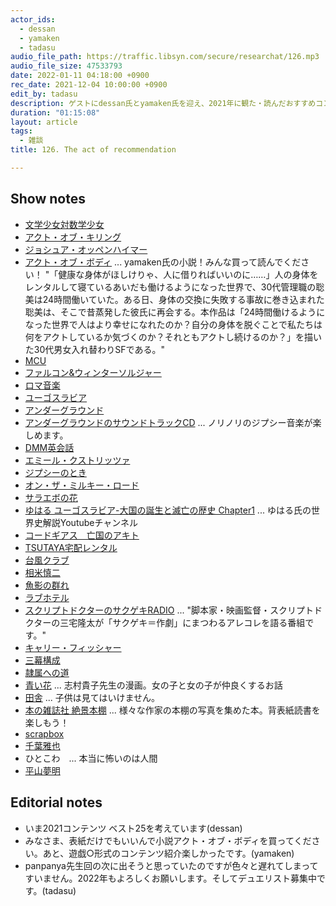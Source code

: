 ```yaml
---
actor_ids:
  - dessan
  - yamaken
  - tadasu
audio_file_path: https://traffic.libsyn.com/secure/researchat/126.mp3
audio_file_size: 47533793
date: 2022-01-11 04:18:00 +0900
rec_date: 2021-12-04 10:00:00 +0900
edit_by: tadasu
description: ゲストにdessan氏とyamaken氏を迎え、2021年に観た・読んだおすすめコンテンツについて語ってもらいました。
duration: "01:15:08"
layout: article
tags:
  - 雑談
title: 126. The act of recommendation

---
```


## Show notes
- [文学少女対数学少女](https://www.amazon.co.jp/dp/B08P71DG4J)
- [アクト・オブ・キリング](https://www.amazon.co.jp/dp/B00R3JFBHI)
- [ジョシュア・オッペンハイマー](https://ja.wikipedia.org/wiki/%E3%82%B8%E3%83%A7%E3%82%B7%E3%83%A5%E3%82%A2%E3%83%BB%E3%82%AA%E3%83%83%E3%83%9A%E3%83%B3%E3%83%8F%E3%82%A4%E3%83%9E%E3%83%BC_(%E6%98%A0%E7%94%BB%E7%9B%A3%E7%9D%A3))
- [アクト・オブ・ボディ](https://booth.pm/ja/items/3462031) ... yamaken氏の小説！みんな買って読んでください！ "「健康な身体がほしけりゃ、人に借りればいいのに……」人の身体をレンタルして寝ているあいだも働けるようになった世界で、30代管理職の聡美は24時間働いていた。ある日、身体の交換に失敗する事故に巻き込まれた聡美は、そこで昔蒸発した彼氏に再会する。本作品は「24時間働けるようになった世界で人はより幸せになれたのか？自分の身体を脱ぐことで私たちは何をアクトしているか気づくのか？それともアクトし続けるのか？」を描いた30代男女入れ替わりSFである。"
- [MCU](https://www.marvel.com/movies)
- [ファルコン&ウィンターソルジャー](https://disneyplus.disney.co.jp/program/the-falcon-and-the-winter-soldier.html)
- [ロマ音楽](https://ja.wikipedia.org/wiki/%E3%83%AD%E3%83%9E%E9%9F%B3%E6%A5%BD)
- [ユーゴスラビア](https://ja.wikipedia.org/wiki/%E3%83%A6%E3%83%BC%E3%82%B4%E3%82%B9%E3%83%A9%E3%83%93%E3%82%A2)
- [アンダーグラウンド](https://www.amazon.co.jp/dp/B00005LJV6)
- [アンダーグラウンドのサウンドトラックCD](https://www.amazon.co.jp/Underground-Various-Artists/dp/B00000134U/ref=pd_sbs_3/356-6295237-3888932?pd_rd_w=paZkr&pf_rd_p=52ecde5f-22cd-44a8-9320-89e5f2926931&pf_rd_r=TA9R9HZWQ1B6BJ4S9KZZ&pd_rd_r=8a13b19e-bec2-4b89-af51-ecdb6a551395&pd_rd_wg=S1GDO&pd_rd_i=B00000134U&psc=1) ... ノリノリのジプシー音楽が楽しめます。
- [DMM英会話](https://eikaiwa.dmm.com/)
- [エミール・クストリッツァ](https://ja.wikipedia.org/wiki/%E3%82%A8%E3%83%9F%E3%83%BC%E3%83%AB%E3%83%BB%E3%82%AF%E3%82%B9%E3%83%88%E3%83%AA%E3%83%83%E3%83%84%E3%82%A1)
- [ジプシーのとき](https://www.amazon.co.jp/dp/B01CN9DOB2)
- [オン・ザ・ミルキー・ロード](https://www.amazon.co.jp/dp/B07D9VMF86)
- [サラエボの花](https://www.amazon.co.jp/dp/B0015ASHJ0)
- [ゆはる ユーゴスラビア-大国の誕生と滅亡の歴史 Chapter1](https://www.youtube.com/watch?v=zJfdhcFdkAA&list=PLxXngW6yhEvsjhzNFYFOMnexsU23-h1Xr) ... ゆはる氏の世界史解説Youtubeチャンネル
- [コードギアス　亡国のアキト](https://www.amazon.co.jp/dp/B01L5TZYBO)
- [TSUTAYA宅配レンタル](https://movie-tsutaya.tsite.jp/netdvd/dvd/top.do)
- [台風クラブ](https://www.amazon.co.jp/dp/B093JQPNGL)
- [相米慎二](https://ja.wikipedia.org/wiki/%E7%9B%B8%E7%B1%B3%E6%85%8E%E4%BA%8C)
- [魚影の群れ](https://www.amazon.co.jp/dp/B000A2I7K8)
- [ラブホテル](https://ja.wikipedia.org/wiki/%E3%83%A9%E3%83%96%E3%83%9B%E3%83%86%E3%83%AB_(%E6%98%A0%E7%94%BB))
- [スクリプトドクターのサクゲキRADIO](https://open.spotify.com/show/5aPFP7uyLVoNXI598zsZYr) ... "脚本家・映画監督・スクリプトドクターの三宅隆太が「サクゲキ＝作劇」にまつわるアレコレを語る番組です。"
- [キャリー・フィッシャー](https://ja.wikipedia.org/wiki/%E3%82%AD%E3%83%A3%E3%83%AA%E3%83%BC%E3%83%BB%E3%83%95%E3%82%A3%E3%83%83%E3%82%B7%E3%83%A3%E3%83%BC)
- [三幕構成](https://ja.wikipedia.org/wiki/%E4%B8%89%E5%B9%95%E6%A7%8B%E6%88%90)
- [隷属への道](https://www.amazon.co.jp/dp/4393621824/)
- [青い花](https://webcomic.ohtabooks.com/aoihana/) ... 志村貴子先生の漫画。女の子と女の子が仲良くするお話
- [田舎](https://webcomic.ohtabooks.com/inaka/) ... 子供は見てはいけません。
- [本の雑誌社 絶景本棚](https://www.amazon.co.jp/絶景本棚-本の雑誌編集部/dp/4860114116) ... 様々な作家の本棚の写真を集めた本。背表紙読書を楽しもう！
- [scrapbox](https://scrapbox.io/)
- [千葉雅也](https://ja.wikipedia.org/wiki/%E5%8D%83%E8%91%89%E9%9B%85%E4%B9%9F)
- ひとこわ　... 本当に怖いのは人間
- [平山夢明](https://ja.wikipedia.org/wiki/%E5%B9%B3%E5%B1%B1%E5%A4%A2%E6%98%8E)

## Editorial notes
- いま2021コンテンツ ベスト25を考えています(dessan)
- みなさま、表紙だけでもいいんで小説アクト・オブ・ボディを買ってください。あと、遊戯○形式のコンテンツ紹介楽しかったです。(yamaken)
- panpanya先生回の次に出そうと思っていたのですが色々と遅れてしまってすいません。2022年もよろしくお願いします。そしてデュエリスト募集中です。(tadasu)
